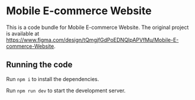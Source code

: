 
  # Mobile E-commerce Website

  This is a code bundle for Mobile E-commerce Website. The original project is available at https://www.figma.com/design/tQmgjfGdPoEDNQIpAPVfMu/Mobile-E-commerce-Website.

  ## Running the code

  Run `npm i` to install the dependencies.

  Run `npm run dev` to start the development server.
  